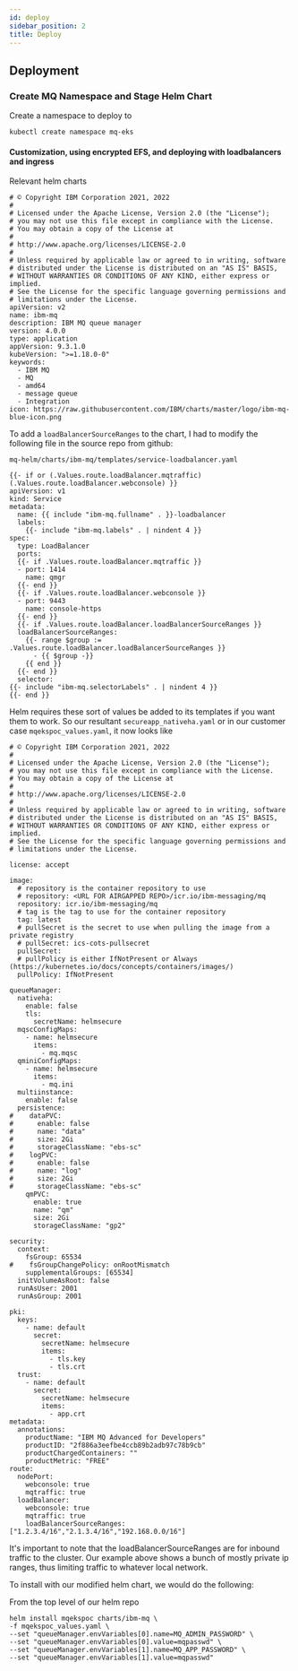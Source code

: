 ```yaml
---
id: deploy
sidebar_position: 2
title: Deploy
---
```

## Deployment

### Create MQ Namespace and Stage Helm Chart

Create a namespace to deploy to

```
kubectl create namespace mq-eks
```

#### Customization, using encrypted EFS, and deploying with loadbalancers and ingress

Relevant helm charts

```
# © Copyright IBM Corporation 2021, 2022
#
# Licensed under the Apache License, Version 2.0 (the "License");
# you may not use this file except in compliance with the License.
# You may obtain a copy of the License at
#
# http://www.apache.org/licenses/LICENSE-2.0
#
# Unless required by applicable law or agreed to in writing, software
# distributed under the License is distributed on an "AS IS" BASIS,
# WITHOUT WARRANTIES OR CONDITIONS OF ANY KIND, either express or implied.
# See the License for the specific language governing permissions and
# limitations under the License.
apiVersion: v2
name: ibm-mq
description: IBM MQ queue manager
version: 4.0.0
type: application
appVersion: 9.3.1.0
kubeVersion: ">=1.18.0-0"
keywords:
  - IBM MQ
  - MQ
  - amd64
  - message queue
  - Integration
icon: https://raw.githubusercontent.com/IBM/charts/master/logo/ibm-mq-blue-icon.png
```

To add a `loadBalancerSourceRanges` to the chart, I had to modify the following file in the source repo from github:

`mq-helm/charts/ibm-mq/templates/service-loadbalancer.yaml`

```
{{- if or (.Values.route.loadBalancer.mqtraffic) (.Values.route.loadBalancer.webconsole) }}
apiVersion: v1
kind: Service
metadata:
  name: {{ include "ibm-mq.fullname" . }}-loadbalancer
  labels:
    {{- include "ibm-mq.labels" . | nindent 4 }}
spec:
  type: LoadBalancer
  ports:
  {{- if .Values.route.loadBalancer.mqtraffic }}
  - port: 1414
    name: qmgr
  {{- end }}
  {{- if .Values.route.loadBalancer.webconsole }}
  - port: 9443
    name: console-https
  {{- end }}
  {{- if .Values.route.loadBalancer.loadBalancerSourceRanges }}
  loadBalancerSourceRanges:
    {{- range $group := .Values.route.loadBalancer.loadBalancerSourceRanges }}
      - {{ $group -}}
    {{ end }}
  {{- end }}
  selector:
{{- include "ibm-mq.selectorLabels" . | nindent 4 }}
{{- end }}
```

Helm requires these sort of values be added to its templates if you want them to work. So our resultant `secureapp_nativeha.yaml` or in our customer case `mqekspoc_values.yaml`, it now looks like

```
# © Copyright IBM Corporation 2021, 2022
#
# Licensed under the Apache License, Version 2.0 (the "License");
# you may not use this file except in compliance with the License.
# You may obtain a copy of the License at
#
# http://www.apache.org/licenses/LICENSE-2.0
#
# Unless required by applicable law or agreed to in writing, software
# distributed under the License is distributed on an "AS IS" BASIS,
# WITHOUT WARRANTIES OR CONDITIONS OF ANY KIND, either express or implied.
# See the License for the specific language governing permissions and
# limitations under the License.

license: accept

image:
  # repository is the container repository to use
  # repository: <URL FOR AIRGAPPED REPO>/icr.io/ibm-messaging/mq
  repository: icr.io/ibm-messaging/mq
  # tag is the tag to use for the container repository
  tag: latest
  # pullSecret is the secret to use when pulling the image from a private registry
  # pullSecret: ics-cots-pullsecret
  pullSecret:
  # pullPolicy is either IfNotPresent or Always (https://kubernetes.io/docs/concepts/containers/images/)
  pullPolicy: IfNotPresent

queueManager:
  nativeha:
    enable: false
    tls:
      secretName: helmsecure
  mqscConfigMaps:
    - name: helmsecure
      items:
        - mq.mqsc
  qminiConfigMaps:
    - name: helmsecure
      items:
        - mq.ini
  multiinstance:
    enable: false
  persistence:
#    dataPVC:
#      enable: false
#      name: "data"
#      size: 2Gi
#      storageClassName: "ebs-sc"
#    logPVC:
#      enable: false
#      name: "log"
#      size: 2Gi
#      storageClassName: "ebs-sc"
    qmPVC:
      enable: true
      name: "qm"
      size: 2Gi
      storageClassName: "gp2"

security:
  context:
    fsGroup: 65534
#    fsGroupChangePolicy: onRootMismatch
    supplementalGroups: [65534]
  initVolumeAsRoot: false
  runAsUser: 2001
  runAsGroup: 2001

pki:
  keys:
    - name: default
      secret:
        secretName: helmsecure
        items:
          - tls.key
          - tls.crt
  trust:
    - name: default
      secret:
        secretName: helmsecure
        items:
          - app.crt
metadata:
  annotations:
    productName: "IBM MQ Advanced for Developers"
    productID: "2f886a3eefbe4ccb89b2adb97c78b9cb"
    productChargedContainers: ""
    productMetric: "FREE"
route:
  nodePort:
    webconsole: true
    mqtraffic: true
  loadBalancer:
    webconsole: true
    mqtraffic: true
    loadBalancerSourceRanges: ["1.2.3.4/16","2.1.3.4/16","192.168.0.0/16"]
```

It's important to note that the loadBalancerSourceRanges are for inbound traffic to the cluster. Our example above shows a bunch of mostly private ip ranges, thus limiting traffic to whatever local network.

To install with our modified helm chart, we would do the following:

From the top level of our helm repo
```
helm install mqekspoc charts/ibm-mq \
-f mqekspoc_values.yaml \
--set "queueManager.envVariables[0].name=MQ_ADMIN_PASSWORD" \
--set "queueManager.envVariables[0].value=mqpasswd" \
--set "queueManager.envVariables[1].name=MQ_APP_PASSWORD" \
--set "queueManager.envVariables[1].value=mqpasswd"
```

```
